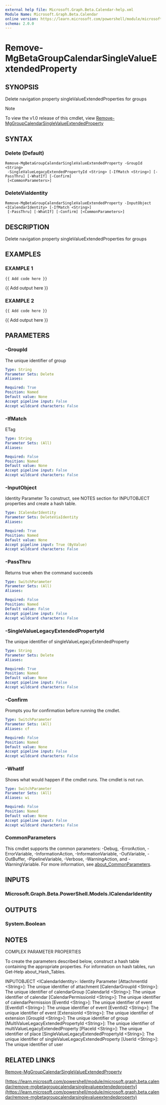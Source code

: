 ```yaml
---
external help file: Microsoft.Graph.Beta.Calendar-help.xml
Module Name: Microsoft.Graph.Beta.Calendar
online version: https://learn.microsoft.com/powershell/module/microsoft.graph.beta.calendar/remove-mgbetagroupcalendarsinglevalueextendedproperty
schema: 2.0.0
---
```


# Remove-MgBetaGroupCalendarSingleValueExtendedProperty

## SYNOPSIS
Delete navigation property singleValueExtendedProperties for groups

> [!NOTE]
> To view the v1.0 release of this cmdlet, view [Remove-MgGroupCalendarSingleValueExtendedProperty](/powershell/module/Microsoft.Graph.Calendar/Remove-MgGroupCalendarSingleValueExtendedProperty?view=graph-powershell-v1.0)

## SYNTAX

### Delete (Default)
```
Remove-MgBetaGroupCalendarSingleValueExtendedProperty -GroupId <String>
 -SingleValueLegacyExtendedPropertyId <String> [-IfMatch <String>] [-PassThru] [-WhatIf] [-Confirm]
 [<CommonParameters>]
```

### DeleteViaIdentity
```
Remove-MgBetaGroupCalendarSingleValueExtendedProperty -InputObject <ICalendarIdentity> [-IfMatch <String>]
 [-PassThru] [-WhatIf] [-Confirm] [<CommonParameters>]
```

## DESCRIPTION
Delete navigation property singleValueExtendedProperties for groups

## EXAMPLES

### EXAMPLE 1
```
{{ Add code here }}
```

{{ Add output here }}

### EXAMPLE 2
```
{{ Add code here }}
```

{{ Add output here }}

## PARAMETERS

### -GroupId
The unique identifier of group

```yaml
Type: String
Parameter Sets: Delete
Aliases:

Required: True
Position: Named
Default value: None
Accept pipeline input: False
Accept wildcard characters: False
```

### -IfMatch
ETag

```yaml
Type: String
Parameter Sets: (All)
Aliases:

Required: False
Position: Named
Default value: None
Accept pipeline input: False
Accept wildcard characters: False
```

### -InputObject
Identity Parameter
To construct, see NOTES section for INPUTOBJECT properties and create a hash table.

```yaml
Type: ICalendarIdentity
Parameter Sets: DeleteViaIdentity
Aliases:

Required: True
Position: Named
Default value: None
Accept pipeline input: True (ByValue)
Accept wildcard characters: False
```

### -PassThru
Returns true when the command succeeds

```yaml
Type: SwitchParameter
Parameter Sets: (All)
Aliases:

Required: False
Position: Named
Default value: False
Accept pipeline input: False
Accept wildcard characters: False
```

### -SingleValueLegacyExtendedPropertyId
The unique identifier of singleValueLegacyExtendedProperty

```yaml
Type: String
Parameter Sets: Delete
Aliases:

Required: True
Position: Named
Default value: None
Accept pipeline input: False
Accept wildcard characters: False
```

### -Confirm
Prompts you for confirmation before running the cmdlet.

```yaml
Type: SwitchParameter
Parameter Sets: (All)
Aliases: cf

Required: False
Position: Named
Default value: None
Accept pipeline input: False
Accept wildcard characters: False
```

### -WhatIf
Shows what would happen if the cmdlet runs.
The cmdlet is not run.

```yaml
Type: SwitchParameter
Parameter Sets: (All)
Aliases: wi

Required: False
Position: Named
Default value: None
Accept pipeline input: False
Accept wildcard characters: False
```

### CommonParameters
This cmdlet supports the common parameters: -Debug, -ErrorAction, -ErrorVariable, -InformationAction, -InformationVariable, -OutVariable, -OutBuffer, -PipelineVariable, -Verbose, -WarningAction, and -WarningVariable. For more information, see [about_CommonParameters](http://go.microsoft.com/fwlink/?LinkID=113216).

## INPUTS

### Microsoft.Graph.Beta.PowerShell.Models.ICalendarIdentity
## OUTPUTS

### System.Boolean
## NOTES
COMPLEX PARAMETER PROPERTIES

To create the parameters described below, construct a hash table containing the appropriate properties.
For information on hash tables, run Get-Help about_Hash_Tables.

INPUTOBJECT \<ICalendarIdentity\>: Identity Parameter
  \[AttachmentId \<String\>\]: The unique identifier of attachment
  \[CalendarGroupId \<String\>\]: The unique identifier of calendarGroup
  \[CalendarId \<String\>\]: The unique identifier of calendar
  \[CalendarPermissionId \<String\>\]: The unique identifier of calendarPermission
  \[EventId \<String\>\]: The unique identifier of event
  \[EventId1 \<String\>\]: The unique identifier of event
  \[EventId2 \<String\>\]: The unique identifier of event
  \[ExtensionId \<String\>\]: The unique identifier of extension
  \[GroupId \<String\>\]: The unique identifier of group
  \[MultiValueLegacyExtendedPropertyId \<String\>\]: The unique identifier of multiValueLegacyExtendedProperty
  \[PlaceId \<String\>\]: The unique identifier of place
  \[SingleValueLegacyExtendedPropertyId \<String\>\]: The unique identifier of singleValueLegacyExtendedProperty
  \[UserId \<String\>\]: The unique identifier of user

## RELATED LINKS
[Remove-MgGroupCalendarSingleValueExtendedProperty](/powershell/module/Microsoft.Graph.Calendar/Remove-MgGroupCalendarSingleValueExtendedProperty?view=graph-powershell-v1.0)

[https://learn.microsoft.com/powershell/module/microsoft.graph.beta.calendar/remove-mgbetagroupcalendarsinglevalueextendedproperty](https://learn.microsoft.com/powershell/module/microsoft.graph.beta.calendar/remove-mgbetagroupcalendarsinglevalueextendedproperty)


